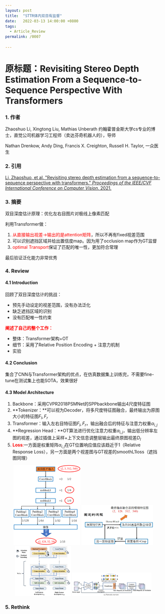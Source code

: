 ```yaml
---
layout: post
title:  "STTR体内双目有监督"
date:   2022-03-13 14:00:00 +0800
tags:
  - Article_Review
permalink: /0007

---
```


# 原标题：Revisiting Stereo Depth Estimation From a Sequence-to-Sequence Perspective With Transformers

### 1. 作者

Zhaoshuo Li, Xingtong Liu, Mathias Unberath 约翰霍普金斯大学cs专业的博士，直觉公司机器学习工程师（卖达芬奇机器人的），导师

Nathan Drenkow, Andy Ding, Francis X. Creighton, Russell H. Taylor, 一众医生

### 2. 引用

[Li, Zhaoshuo, et al. "Revisiting stereo depth estimation from a sequence-to-sequence perspective with transformers." *Proceedings of the IEEE/CVF International Conference on Computer Vision*. 2021.](https://openaccess.thecvf.com/content/ICCV2021/html/Li_Revisiting_Stereo_Depth_Estimation_From_a_Sequence-to-Sequence_Perspective_With_Transformers_ICCV_2021_paper.html)

### 3. 摘要

双目深度估计原理：优化左右目图片对极线上像素匹配

利用Transformer做：

1. <font color=##FF0000>从直接输出视差→输出的是attention矩阵</font>，所以不再有fixed视差范围
1. 可以识别遮挡区域并给出置信度map。因为用了occlusion map作为GT监督
1. <font color=##FF0000>optimal Transport</font>保证了匹配的唯一性，更加符合常理

最后验证泛化能力非常优秀

### 4. Review

#### 4.1 Introduction

回顾了双目深度估计的挑战：

- 预先手动设定的视差范围，没有办法泛化
- 缺乏遮挡区域的识别
- 没有匹配唯一性约束

<font color=#FF0000>**阐述了自己的整个工作：**</font>

- 整体：Transformer架构+OT
- 细节：采用了Relative Position Encoding + 注意力机制
- 实验

#### 4.2 Conclusion

集合了CNN与Transformer架构的优点，在仿真数据集上训练完，不需要fine-tune在测试集上也能SOTA，效果很好

#### 4.3 Model Architecture

1. Backbone：采用CVPR2018PSMNet的SPPbackbone输出4尺度特征图
1. **Tokenizer：**可以视为Decoder，将多尺度特征图融合，最终输出为原图大小的特征图$F_l,F_r$
1. Transformer：输入左右目特征图$F_l,F_r$，输出融合后的特征与注意力权重$\alpha_{i,j}$
1. **Regression Head：**OT算法进行优化注意力权重$\alpha_{i,j}$，输出低分辨率左图的视差，通过插值上采样+上下文信息调整层输出最终原图视差$D_l$
1. <font color=#FF0000>**Loss**:</font>一方面是权重矩阵$\alpha_{i,j}$在GT位置响应值应该趋近于1（Relative Response Loss），另一方面是两个视差图与GT视差的smoothL1loss（遮挡图同理）

<center class="half">
    <img src="https://raw.githubusercontent.com/Rashfu/Rashfu.github.io/master/assets/images/article/6.jpg" style="zoom: 25%;" />
    <img src="https://raw.githubusercontent.com/Rashfu/Rashfu.github.io/master/assets/images/article/7.jpg" style="zoom: 25%;" />
    <img src="https://raw.githubusercontent.com/Rashfu/Rashfu.github.io/master/assets/images/article/8.jpg" style="zoom: 25%;" />
    <img src="https://raw.githubusercontent.com/Rashfu/Rashfu.github.io/master/assets/images/article/9.jpg" style="zoom: 25%;" />
</center>

### 5. Rethink

